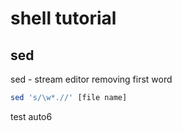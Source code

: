 # shell tutorial
## sed
sed - stream editor
removing first word
```sh
sed 's/\w*.//' [file name]
```
test auto6